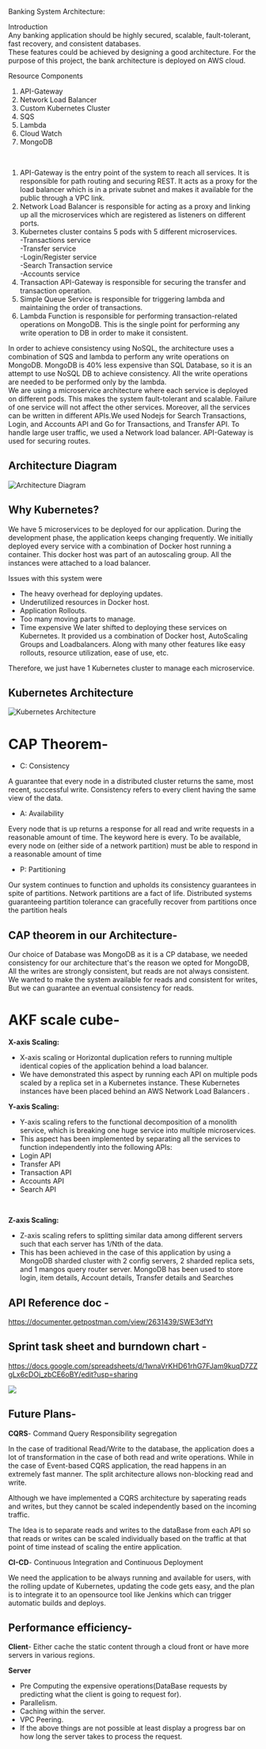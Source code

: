 Banking System Architecture:<br>

Introduction<br>
Any banking application should be highly secured, scalable, fault-tolerant, fast recovery, and consistent databases.<br>
These features could be achieved by designing a good architecture. For the purpose of this project, the bank architecture is deployed on AWS cloud.<br>

Resource Components<br>
1) API-Gateway
2) Network Load Balancer
3) Custom Kubernetes Cluster
4) SQS
5) Lambda
5) Cloud Watch
6) MongoDB
<br>

1) API-Gateway is the entry point of the system to reach all services. It is responsible for path routing and securing REST. It acts as a proxy for the load balancer which is in a private subnet and makes it available for the public through a VPC link.
2) Network Load Balancer is responsible for acting as a proxy and linking up all the microservices which are registered as listeners on different ports.
3) Kubernetes cluster contains 5 pods with 5 different microservices.<br>
   -Transactions service<br>
   -Transfer service<br>
   -Login/Register service<br>
   -Search Transaction service<br>
   -Accounts service<br>
4) Transaction API-Gateway is responsible for securing the transfer and transaction operation.
5) Simple Queue Service is responsible for triggering lambda and maintaining the order of transactions.
6) Lambda Function is responsible for performing transaction-related operations on MongoDB. This is the single point for performing any write operation to DB in order to make it consistent.<br>

In order to achieve consistency using NoSQL, the architecture uses a combination of SQS and lambda to perform any write operations on MongoDB. MongoDB is 40% less expensive than SQL Database, so it is an attempt to use NoSQL DB to achieve consistency. All the write operations are needed to be performed only by the lambda. <br>
We are using a microservice architecture where each service is deployed on different pods. This makes the system fault-tolerant and scalable. Failure of one service will not affect the other services. Moreover, all the services can be written in different APIs.We used Nodejs for Search Transactions, Login, and Accounts API and Go for Transactions, and Transfer API.
To handle large user traffic, we used a Network load balancer. API-Gateway is used for securing routes.  

## Architecture Diagram

![Architecture Diagram](https://github.com/kowshhal97/Online-Bank/blob/master/Architecture%20Diagram.jpg)

## Why Kubernetes?

We have 5 microservices to be deployed for our application. During the development phase, the application keeps changing frequently. We initially deployed every service with a combination of Docker host running a container. This docker host was part of an autoscaling group. All the instances were attached to a load balancer.

Issues with this system were

- The heavy overhead for deploying updates.
- Underutilized resources in Docker host.
- Application Rollouts.
- Too many moving parts to manage.
- Time expensive
We later shifted to deploying these services on Kubernetes. It provided us a combination of Docker host, AutoScaling Groups and Loadbalancers. Along with many other features like easy rollouts, resource utilization, ease of use, etc.

Therefore, we just have 1 Kubernetes cluster to manage each microservice.

## Kubernetes Architecture

![Kubernetes Architecture](https://github.com/kowshhal97/Online-Bank/blob/master/KubernetesArc.jpg)


# CAP Theorem-

- C: Consistency

A guarantee that every node in a distributed cluster returns the same, most recent, successful write. Consistency refers to every client having the same view of the data. 

- A: Availability

Every node that is up returns a response for all read and write requests in a reasonable amount of time. The keyword here is every. To be available, every node on (either side of a network partition) must be able to respond in a reasonable amount of time

- P: Partitioning

Our system continues to function and upholds its consistency guarantees in spite of partitions. Network partitions are a fact of life. Distributed systems guaranteeing partition tolerance can gracefully recover from partitions once the partition heals

## CAP theorem in our Architecture-

Our choice of Database was MongoDB as it is a CP database, we needed consistency for our architecture that's the reason we opted for MongoDB, All the writes are strongly consistent, but reads are not always consistent. We wanted to make the system available for reads and consistent for writes, But we can guarantee an eventual consistency for reads.

# AKF scale cube-

**X-axis Scaling:**

 - X-axis scaling or Horizontal duplication refers to running multiple identical copies of the application behind a load balancer. 
 -  We have demonstrated this aspect by running each API on multiple pods scaled by a replica set in a Kubernetes instance. These Kubernetes instances have been placed behind an AWS Network Load Balancers .<br/>
     

**Y-axis Scaling:**

 - Y-axis scaling refers to the functional decomposition of a monolith service, which is breaking one huge service into multiple microservices. <br/>
 - This aspect has been implemented by separating all the services to function independently into the following APIs:
  - Login API
  - Transfer API
  - Transaction API
  - Accounts API
  - Search API
<br/>

**Z-axis Scaling:**

 - Z-axis scaling refers to splitting similar data among different servers such that each server has 1/Nth of the data.<br/>
 - This has been achieved in the case of this application by using a MongoDB sharded cluster with 2 config servers, 2 sharded replica sets, and 1 mangos query router server. MongoDB has been used to store login, item details, Account details, Transfer details and Searches <br/>

## API Reference doc -
https://documenter.getpostman.com/view/2631439/SWE3dfYt

## Sprint task sheet and burndown chart - 
https://docs.google.com/spreadsheets/d/1wnaVrKHD61rhG7FJam9kuqD7ZZgLx6cDOj_zbCE6oBY/edit?usp=sharing

![](https://github.com/gopinathsjsu/team-project-cmpe202-team-project/blob/master/burndown_chart.png)

## Future Plans-

**CQRS**- Command Query Responsibility segregation

In the case of traditional Read/Write to the database, the application does a lot of transformation in the case of both read and write operations. While in the case of Event-based CQRS application, the read happens in an extremely fast manner. The split architecture allows non-blocking read and write.

Although we have implemented a CQRS architecture by saperating reads and writes, but they cannot be scaled independently based on the incoming traffic.

The Idea is to separate reads and writes to the dataBase from each API so that reads or writes can be scaled individually based on the traffic at that point of time instead of scaling the entire application.

**CI-CD**- Continuous Integration and Continuous Deployment

We need the application to be always running and available for users, with the rolling update of Kubernetes, updating the code gets easy, and the plan is to integrate it to an opensource tool like Jenkins which can trigger automatic builds and deploys.

## Performance efficiency-

**Client**-
Either cache the static content through a cloud front or have more servers in various regions.

**Server**
- Pre Computing the expensive operations(DataBase requests by predicting what the client is going to request for).
- Parallelism.
- Caching within the server.
- VPC Peering.
- If the above things are not possible at least display a progress bar on how long the server takes to process the request.
